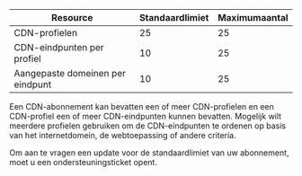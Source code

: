 
| Resource | Standaardlimiet | Maximumaantal | 
| --- | --- | --- |
| CDN-profielen |25 |25 |
| CDN-eindpunten per profiel |10 |25 |
| Aangepaste domeinen per eindpunt |10 |25 |

Een CDN-abonnement kan bevatten een of meer CDN-profielen en een CDN-profiel een of meer CDN-eindpunten kunnen bevatten. Mogelijk wilt meerdere profielen gebruiken om de CDN-eindpunten te ordenen op basis van het internetdomein, de webtoepassing of andere criteria. 

Om aan te vragen een update voor de standaardlimiet van uw abonnement, moet u een ondersteuningsticket opent. 

